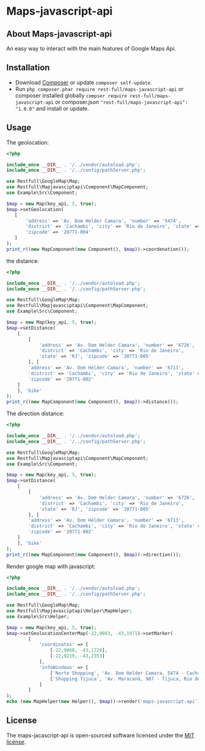 # Maps-javascript-api

## About Maps-javascript-api

An easy way to interact with the main features of Google Maps Api.

## Installation

* Download [Composer](https://getcomposer.org/doc/00-intro.md) or update `composer self-update`.
* Run `php composer.phar require rest-full/maps-javascript-api` or composer installed globally `compser require rest-full/maps-javascript-api` or composer.json `"rest-full/maps-javascript-api": "1.0.0"` and install or update.

## Usage

The geolocation:
 ```php
 <?php

include_once __DIR__ . '/../vendor/autoload.php';
include_once __DIR__ . '/../config/pathServer.php';

use Restfull\GoogleMap\Map;
use Restfull\Mapjavasciptapi\Component\MapComponent;
use Example\Src\Component;

$map = new Map(key_api, 5, true);
$map->setGeolocation(
    [
        'address' => 'Av. Dom Helder Camara', 'number' => '5474',
        'district' => 'Cachambi', 'city' => 'Rio de Janeiro', 'state' => 'RJ',
        'zipcode' => '20771-004'
    ]
);
print_r((new MapComponent(new Component(), $map))->coordenation());
```

the distance:
```php
<?php

include_once __DIR__ . '/../vendor/autoload.php';
include_once __DIR__ . '/../config/pathServer.php';

use Restfull\GoogleMap\Map;
use Restfull\Mapjavasciptapi\Component\MapComponent;
use Example\Src\Component;

$map = new Map(key_api, 5, true);
$map->setDistance(
    [
        [
            'address' => 'Av. Dom Helder Camara', 'number' => '6726',
            'district' => 'Cachambi', 'city' => 'Rio de Janeiro',
            'state' => 'RJ', 'zipcode' => '20771-005'
        ], [
        'address' => 'Av. Dom Helder Camara', 'number' => '6713',
        'district' => 'Cachambi', 'city' => 'Rio de Janeiro', 'state' => 'RJ',
        'zipcode' => '20771-002'
    ]
    ], 'bike'
);
print_r((new MapComponent(new Component(), $map))->distance());
```

The direction distance:
```php
<?php

include_once __DIR__ . '/../vendor/autoload.php';
include_once __DIR__ . '/../config/pathServer.php';

use Restfull\GoogleMap\Map;
use Restfull\Mapjavasciptapi\Component\MapComponent;
use Example\Src\Component;

$map = new Map(key_api, 5, true);
$map->setDistance(
    [
        [
            'address' => 'Av. Dom Helder Camara', 'number' => '6726',
            'district' => 'Cachambi', 'city' => 'Rio de Janeiro',
            'state' => 'RJ', 'zipcode' => '20771-005'
        ], [
        'address' => 'Av. Dom Helder Camara', 'number' => '6713',
        'district' => 'Cachambi', 'city' => 'Rio de Janeiro', 'state' => 'RJ',
        'zipcode' => '20771-002'
    ]
    ], 'bike'
);
print_r((new MapComponent(new Component(), $map))->direction());
```

Render google map with javascript:

```php
<?php

include_once __DIR__ . '/../vendor/autoload.php';
include_once __DIR__ . '/../config/pathServer.php';

use Restfull\GoogleMap\Map;
use Restfull\Mapjavasciptapi\Helper\MapHelper;
use Example\Src\Helper;

$map = new Map(key_api, 5, true);
$map->setGeolocationCenterMap(-22,9083, -43,1971)->setMarker(
        [
            'coordinates' => [
                [-22,9068, -43,1728],
                [-22,9219, -43,2353]
            ],
            'infoWindows' => [
                ['Norte Shopping', 'Av. Dom Helder Camara, 5474 - Cachambi, Rio de Janeiro - RJ, 20771-004'],
                ['Shopping Tijuca', 'Av. Maracanã, 987 - Tijuca, Rio de Janeiro - RJ, 20511-000']
            ]
        ]
);
echo (new MapHelper(new Helper(), $map))->render('maps-javascript-api');
```

## License

The maps-jacascript-api is open-sourced software licensed under the [MIT license](https://opensource.org/licenses/MIT).
 
